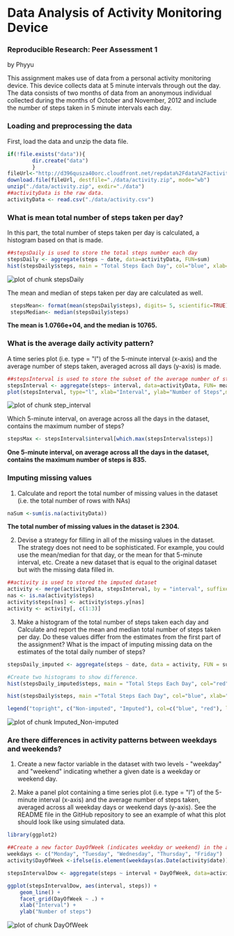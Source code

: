 # **Data Analysis of Activity Monitoring Device**
### **Reproducible Research: Peer Assessment 1**

by Phyyu

This assignment makes use of data from a personal activity monitoring device. This device collects data at 5 minute intervals through out the day. The data consists of two months of data from an anonymous individual collected during the months of October and November, 2012 and include the number of steps taken in 5 minute intervals each day.


### **Loading and preprocessing the data**

First, load the data and unzip the data file.


```r
if(!file.exists("data")){
        dir.create("data")
        }
fileUrl<-"http://d396qusza40orc.cloudfront.net/repdata%2Fdata%2Factivity.zip"
download.file(fileUrl, destfile="./data/activity.zip", mode="wb")
unzip("./data/activity.zip", exdir="./data")
##activityData is the raw data.
activityData <- read.csv("./data/activity.csv")
```
  


### **What is mean total number of steps taken per day?**

In this part, the total number of steps taken per day is calculated, a histogram based on that is made. 


```r
##stepsDaily is used to store the total steps number each day
stepsDaily <- aggregate(steps ~ date, data=activityData, FUN=sum)
hist(stepsDaily$steps, main = "Total Steps Each Day", col="blue", xlab="Number of Steps", ylim=c(0,40))
```

![plot of chunk stepsDaily](figure/stepsDaily-1.png) 

The mean and median of steps taken per day are calculated as well.

```r
 stepsMean<- format(mean(stepsDaily$steps), digits= 5, scientific=TRUE)
 stepsMedian<- median(stepsDaily$steps)
```

**The mean is 1.0766e+04, and the median is 10765.**



### **What is the average daily activity pattern?**

A time series plot (i.e. type = "l") of the 5-minute interval (x-axis) and the average number of steps taken, averaged across all days (y-axis) is made.


```r
##stepsInterval is used to store the subset of the average number of steps taken every 5-minute interval
stepsInterval <- aggregate(steps~ interval, data=activityData, FUN= mean)
plot(stepsInterval, type="l", xlab="Interval", ylab="Number of Steps",main="Average Number of Steps per Day by Interval")
```

![plot of chunk step_interval](figure/step_interval-1.png) 

Which 5-minute interval, on average across all the days in the dataset, contains the maximum number of steps?


```r
stepsMax <- stepsInterval$interval[which.max(stepsInterval$steps)]
```

**One 5-minute interval, on average across all the days in the dataset, contains the maximum number of steps is 835.**




### **Imputing missing values**

1. Calculate and report the total number of missing values in the dataset (i.e. the total number of rows with NAs)


```r
naSum <-sum(is.na(activityData))
```

**The total number of missing values in the dataset is 2304.**


2. Devise a strategy for filling in all of the missing values in the dataset. The strategy does not need to be sophisticated. For example, you could use the mean/median for that day, or the mean for that 5-minute interval, etc.
Create a new dataset that is equal to the original dataset but with the missing data filled in.


```r
##activity is used to stored the imputed dataset
activity <- merge(activityData, stepsInterval, by = "interval", suffixes = c("", ".y")) ##right join
nas <- is.na(activity$steps)
activity$steps[nas] <- activity$steps.y[nas]
activity <- activity[, c(1:3)]
```


3. Make a histogram of the total number of steps taken each day and Calculate and report the mean and median total number of steps taken per day. Do these values differ from the estimates from the first part of the assignment? What is the impact of imputing missing data on the estimates of the total daily number of steps?


```r
stepsDaily_imputed <- aggregate(steps ~ date, data = activity, FUN = sum)

#Create two histograms to show difference. 
hist(stepsDaily_imputed$steps, main = "Total Steps Each Day", col="red", xlab="Number of Steps", ylim=c(0,40))

hist(stepsDaily$steps, main ="Total Steps Each Day", col="blue", xlab="Number of Steps",ylim=c(0,40), add=TRUE)

legend("topright", c("Non-imputed", "Imputed"), col=c("blue", "red"), lwd=10)
```

![plot of chunk Imputed_Non-imputed](figure/Imputed_Non-imputed-1.png) 



### **Are there differences in activity patterns between weekdays and weekends?**

1. Create a new factor variable in the dataset with two levels - "weekday" and "weekend" indicating whether a given date is a weekday or weekend day.

2. Make a panel plot containing a time series plot (i.e. type = "l") of the 5-minute interval (x-axis) and the average number of steps taken, averaged across all weekday days or weekend days (y-axis). See the README file in the GitHub repository to see an example of what this plot should look like using simulated data.



```r
library(ggplot2)

##Create a new factor DayOfWeek (indicates weekday or weekend) in the activity dataset
weekdays <- c("Monday", "Tuesday", "Wednesday", "Thursday", "Friday")
activity$DayOfWeek <-ifelse(is.element(weekdays(as.Date(activity$date)),weekdays), "Weekday", "Weekend")

stepsIntervalDow <- aggregate(steps ~ interval + DayOfWeek, data=activity, FUN= mean)

ggplot(stepsIntervalDow, aes(interval, steps)) + 
    geom_line() + 
    facet_grid(DayOfWeek ~ .) +
    xlab("Interval") + 
    ylab("Number of steps")
```

![plot of chunk DayOfWeek](figure/DayOfWeek-1.png) 

